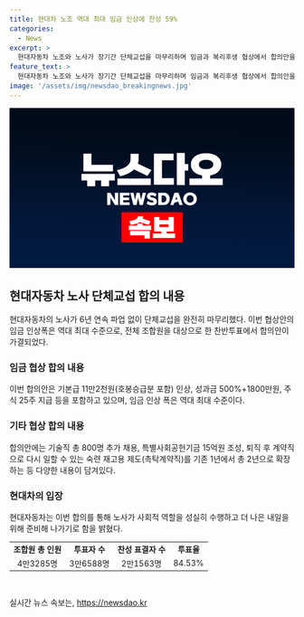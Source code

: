 ```yaml
---
title: 현대차 노조 역대 최대 임금 인상에 찬성 59%
categories:
  - News
excerpt: >
  현대자동차 노조와 노사가 장기간 단체교섭을 마무리하며 임금과 복리후생 협상에서 합의안을 투표로 승인받았습니다. 이번 합의안은 임금을 역대 최대 수준으로 올리며, 기술직 추가 채용 및 특별사회공헌기금 등에도 합의했습니다. 이로써 현대차는 6년 연속 파업 없이 단체교섭을 타결하게 되었습니다. 최종 합의안으로 조합원들의 투표를 통과하며 긍정적 결과를 이끌어냈고, 이에 대한 기업의 적극적인 태도가 강조되었습니다.
feature_text: >
  현대자동차 노조와 노사가 장기간 단체교섭을 마무리하며 임금과 복리후생 협상에서 합의안을 투표로 승인받았습니다. 이번 합의안은 임금을 역대 최대 수준으로 올리며, 기술직 추가 채용 및 특별사회공헌기금 등에도 합의했습니다. 이로써 현대차는 6년 연속 파업 없이 단체교섭을 타결하게 되었습니다. 최종 합의안으로 조합원들의 투표를 통과하며 긍정적 결과를 이끌어냈고, 이에 대한 기업의 적극적인 태도가 강조되었습니다.
image: '/assets/img/newsdao_breakingnews.jpg'
---
```


<p><img src="/assets/img/newsdao_breakingnews.jpg" alt="cryptoinkorea 속보" /></p>

<h2 data-ke-size="size26">현대자동차 노사 단체교섭 합의 내용</h2>

<p data-ke-size="size16">현대자동차의 노사가 6년 연속 파업 없이 단체교섭을 완전히 마무리했다. 이번 협상안의 임금 인상폭은 역대 최대 수준으로, 전체 조합원을 대상으로 한 찬반투표에서 합의안이 가결되었다.</p>

<h3>임금 협상 합의 내용</h3>

<p data-ke-size="size16">이번 합의안은 기본급 11만2천원(호봉승급분 포함) 인상, 성과금 500%+1800만원, 주식 25주 지급 등을 포함하고 있으며, 임금 인상 폭은 역대 최대 수준이다.</p>

<h3>기타 협상 합의 내용</h3>

<p data-ke-size="size16">합의안에는 기술직 총 800명 추가 채용, 특별사회공헌기금 15억원 조성, 퇴직 후 계약직으로 다시 일할 수 있는 숙련 재고용 제도(촉탁계약직)를 기존 1년에서 총 2년으로 확장하는 등 다양한 내용이 담겨있다.</p>

<h3>현대차의 입장</h3>

<p data-ke-size="size16">현대자동차는 이번 합의를 통해 노사가 사회적 역할을 성실히 수행하고 더 나은 내일을 위해 준비해 나가기로 함을 밝혔다.</p>

<table>
    <tbody>
        <tr>
            <td style="text-align: center; height: 17px;"><b>조합원 총 인원</b></td>
            <td style="text-align: center; height: 17px;"><b>투표자 수</b></td>
            <td style="text-align: center; height: 17px;"><b>찬성 표결자 수</b></td>
            <td style="text-align: center; height: 17px;"><b>투표율</b></td>
        </tr>
        <tr>
            <td style="text-align: center; height: 17px;">4만3285명</td>
            <td style="text-align: center; height: 17px;">3만6588명</td>
            <td style="text-align: center; height: 17px;">2만1563명</td>
            <td style="text-align: center; height: 17px;">84.53%</td>
        </tr>
    </tbody>
</table>

<p data-ke-size="size16">&nbsp;</p>
실시간 뉴스 속보는, <a href="https://newsdao.kr" rel="dofollow">https://newsdao.kr</a>


